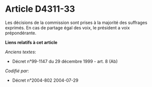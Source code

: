 # Article D4311-33

Les décisions de la commission sont prises à la majorité des suffrages exprimés. En cas de partage égal des voix, le
président a voix prépondérante.

**Liens relatifs à cet article**

_Anciens textes_:

  - Décret n°99-1147 du 29 décembre 1999 - art. 8 (Ab)

_Codifié par_:

  - Décret n°2004-802 2004-07-29
